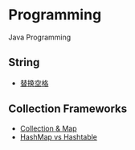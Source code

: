 # Programming
Java Programming

## String

- [替换空格](https://github.com/MaugerWu/Programming/blob/master/String/ReplaceSpace.java)


## Collection Frameworks

- [Collection & Map](https://github.com/MaugerWu/Programming/blob/master/CollectionFramework/ContainerFramework.java)
- [HashMap vs Hashtable](https://github.com/MaugerWu/Programming/blob/master/CollectionFramework/HashMapVsHashtable.java)
